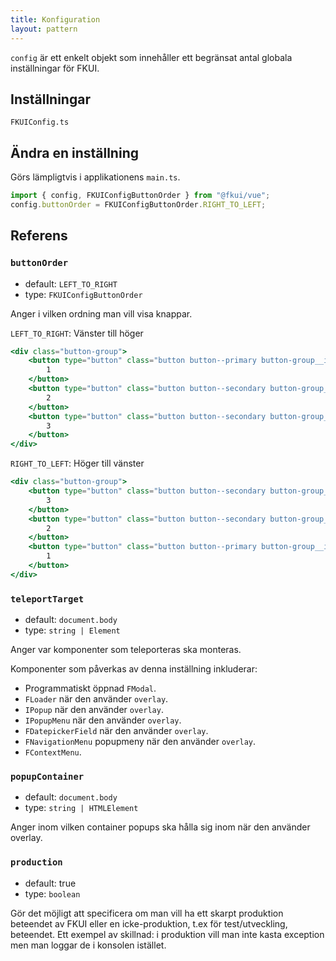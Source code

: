 ```yaml
---
title: Konfiguration
layout: pattern
---
```


`config` är ett enkelt objekt som innehåller ett begränsat antal globala inställningar för FKUI.

## Inställningar

```import
FKUIConfig.ts
```

## Ändra en inställning

Görs lämpligtvis i applikationens `main.ts`.

```js
import { config, FKUIConfigButtonOrder } from "@fkui/vue";
config.buttonOrder = FKUIConfigButtonOrder.RIGHT_TO_LEFT;
```

## Referens

### `buttonOrder`

-   default: `LEFT_TO_RIGHT`
-   type: `FKUIConfigButtonOrder`

Anger i vilken ordning man vill visa knappar.

`LEFT_TO_RIGHT`: Vänster till höger

```jsx nomarkup
<div class="button-group">
    <button type="button" class="button button--primary button-group__item">
        1
    </button>
    <button type="button" class="button button--secondary button-group__item">
        2
    </button>
    <button type="button" class="button button--secondary button-group__item">
        3
    </button>
</div>
```

`RIGHT_TO_LEFT`: Höger till vänster

```jsx nomarkup
<div class="button-group">
    <button type="button" class="button button--secondary button-group__item">
        3
    </button>
    <button type="button" class="button button--secondary button-group__item">
        2
    </button>
    <button type="button" class="button button--primary button-group__item">
        1
    </button>
</div>
```

### `teleportTarget`

-   default: `document.body`
-   type: `string | Element`

Anger var komponenter som teleporteras ska monteras.

Komponenter som påverkas av denna inställning inkluderar:

-   Programmatiskt öppnad `FModal`.
-   `FLoader` när den använder `overlay`.
-   `IPopup` när den använder `overlay`.
-   `IPopupMenu` när den använder `overlay`.
-   `FDatepickerField` när den använder `overlay`.
-   `FNavigationMenu` popupmeny när den använder `overlay`.
-   `FContextMenu`.

### `popupContainer`

-   default: `document.body`
-   type: `string | HTMLElement`

Anger inom vilken container popups ska hålla sig inom när den använder overlay.

### `production`

-   default: true
-   type: `boolean`

Gör det möjligt att specificera om man vill ha ett skarpt produktion beteendet av FKUI eller en icke-produktion, t.ex för test/utveckling,
beteendet.
Ett exempel av skillnad: i produktion vill man inte kasta exception men man loggar de i konsolen istället.
